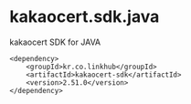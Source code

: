 kakaocert.sdk.java
================

kakaocert SDK for JAVA


    <dependency>
        <groupId>kr.co.linkhub</groupId>
        <artifactId>kakaocert-sdk</artifactId>
        <version>2.51.0</version>
    </dependency>
